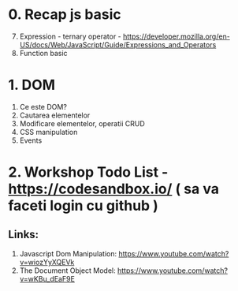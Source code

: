 # 0. Recap js basic
7. Expression - ternary operator - https://developer.mozilla.org/en-US/docs/Web/JavaScript/Guide/Expressions_and_Operators
6. Function basic

# 1. DOM 
1. Ce este DOM?
2. Cautarea elementelor
3. Modificare elementelor, operatii CRUD
4. CSS manipulation
5. Events

# 2. Workshop Todo List - https://codesandbox.io/ ( sa va faceti login cu github )


## Links:

1. Javascript Dom Manipulation: https://www.youtube.com/watch?v=wiozYyXQEVk
2. The Document Object Model: https://www.youtube.com/watch?v=wKBu_dEaF9E

